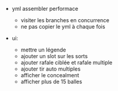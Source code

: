 - yml assembler performace

  - visiter les branches en concurrence
  - ne pas copier le yml à chaque fois

- ui:
  - mettre un légende
  - ajouter un slot sur les sorts
  - ajouter rafale ciblée et rafale multiple
  - ajouter tir auto multiples
  - afficher le concealment
  - afficher plus de 15 balles
